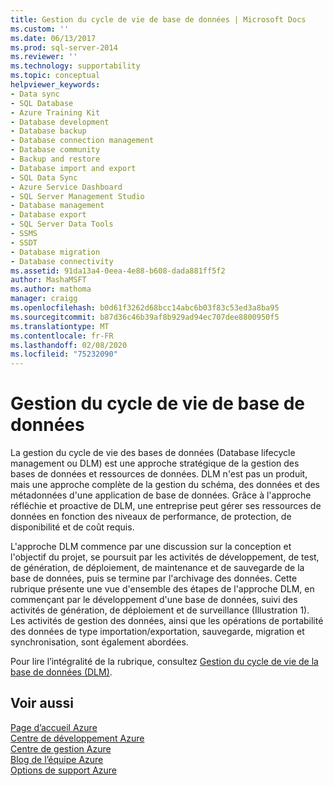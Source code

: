 ```yaml
---
title: Gestion du cycle de vie de base de données | Microsoft Docs
ms.custom: ''
ms.date: 06/13/2017
ms.prod: sql-server-2014
ms.reviewer: ''
ms.technology: supportability
ms.topic: conceptual
helpviewer_keywords:
- Data sync
- SQL Database
- Azure Training Kit
- Database development
- Database backup
- Database connection management
- Database community
- Backup and restore
- Database import and export
- SQL Data Sync
- Azure Service Dashboard
- SQL Server Management Studio
- Database management
- Database export
- SQL Server Data Tools
- SSMS
- SSDT
- Database migration
- Database connectivity
ms.assetid: 91da13a4-0eea-4e88-b608-dada881ff5f2
author: MashaMSFT
ms.author: mathoma
manager: craigg
ms.openlocfilehash: b0d61f3262d68bcc14abc6b03f83c53ed3a8ba95
ms.sourcegitcommit: b87d36c46b39af8b929ad94ec707dee8800950f5
ms.translationtype: MT
ms.contentlocale: fr-FR
ms.lasthandoff: 02/08/2020
ms.locfileid: "75232090"
---
```

# <a name="database-lifecycle-management"></a>Gestion du cycle de vie de base de données
  La gestion du cycle de vie des bases de données (Database lifecycle management ou DLM) est une approche stratégique de la gestion des bases de données et ressources de données. DLM n'est pas un produit, mais une approche complète de la gestion du schéma, des données et des métadonnées d'une application de base de données. Grâce à l'approche réfléchie et proactive de DLM, une entreprise peut gérer ses ressources de données en fonction des niveaux de performance, de protection, de disponibilité et de coût requis.  
  
 L'approche DLM commence par une discussion sur la conception et l'objectif du projet, se poursuit par les activités de développement, de test, de génération, de déploiement, de maintenance et de sauvegarde de la base de données, puis se termine par l'archivage des données. Cette rubrique présente une vue d'ensemble des étapes de l'approche DLM, en commençant par le développement d'une base de données, suivi des activités de génération, de déploiement et de surveillance (Illustration 1). Les activités de gestion des données, ainsi que les opérations de portabilité des données de type importation/exportation, sauvegarde, migration et synchronisation, sont également abordées.  
  
 Pour lire l’intégralité de la rubrique, consultez [Gestion du cycle de vie de la base de données (DLM)](https://go.microsoft.com/fwlink/?LinkId=276949).  
  
## <a name="see-also"></a>Voir aussi  
 [Page d’accueil Azure](https://www.windowsazure.com/)   
 [Centre de développement Azure](https://www.windowsazure.com/develop/overview/)   
 [Centre de gestion Azure](https://www.windowsazure.com/manage/overview/)   
 [Blog de l’équipe Azure](https://www.windowsazure.com/community/blog/)   
 [Options de support Azure](https://www.windowsazure.com/support/contact/)  
  
